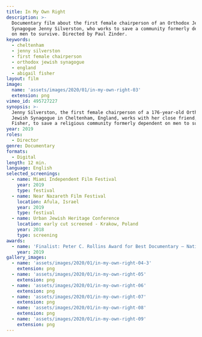 ```yaml
---
title: In My Own Right
description: >-
  Documentary film about the first female chairperson of an Orthodox Jewish
  Synagogue Jenny Silverston, who works to save a community formerly dependent
  on men to survive. Directed by Paul Zinder.
keywords:
  - cheltenham
  - jenny silverston
  - first female chairperson
  - orthodox jewish synagogue
  - england
  - abigail fisher
layout: film
image:
  name: 'assets/images/2020/01/in-my-own-right-03'
  extension: png
vimeo_id: 495727227
synopsis: >-
  Jenny Silverston, the first female chairperson of a 176-year-old Orthodox
  Jewish Synagogue in Cheltenham, England, works with her close friend, Abigail
  Fisher, to save a religious community formerly dependent on men to survive.
year: 2019
roles:
  - Director
genre: Documentary
formats:
  - Digital
length: 12 min.
language: English
selected_screenings:
  - name: Miami Independent Film Festival
    year: 2019
    type: festival
  - name: Near Nazareth Film Festival
    location: Afula, Israel
    year: 2019
    type: festival
  - name: Urban Jewish Heritage Conference
    location: early cut screened - Krakow, Poland
    year: 2018
    type: screening
awards:
  - name: 'Finalist: Peter C. Rollins Award for Best Documentary – National Popular Culture Association Conference (Washington, D.C.)'
    year: 2019
gallery_images:
  - name: 'assets/images/2020/01/in-my-own-right-04-3'
    extension: png
  - name: 'assets/images/2020/01/in-my-own-right-05'
    extension: png
  - name: 'assets/images/2020/01/in-my-own-right-06'
    extension: png
  - name: 'assets/images/2020/01/in-my-own-right-07'
    extension: png
  - name: 'assets/images/2020/01/in-my-own-right-08'
    extension: png
  - name: 'assets/images/2020/01/in-my-own-right-09'
    extension: png
---
```

